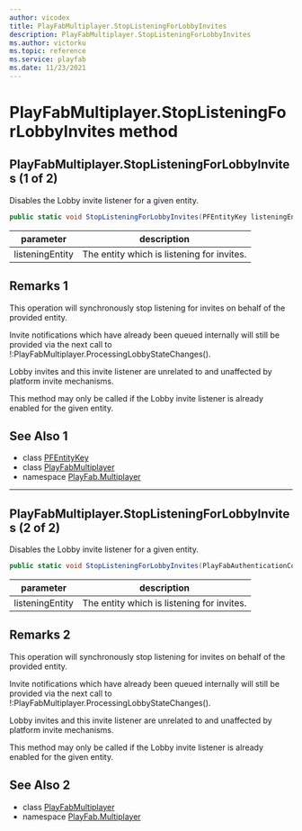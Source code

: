 ```yaml
---
author: vicodex
title: PlayFabMultiplayer.StopListeningForLobbyInvites
description: PlayFabMultiplayer.StopListeningForLobbyInvites
ms.author: victorku
ms.topic: reference
ms.service: playfab
ms.date: 11/23/2021
---
```


# PlayFabMultiplayer.StopListeningForLobbyInvites method
## PlayFabMultiplayer.StopListeningForLobbyInvites (1 of 2)

Disables the Lobby invite listener for a given entity.

```csharp
public static void StopListeningForLobbyInvites(PFEntityKey listeningEntity)
```

| parameter | description |
| --- | --- |
| listeningEntity | The entity which is listening for invites. |

## Remarks 1

This operation will synchronously stop listening for invites on behalf of the provided entity.

Invite notifications which have already been queued internally will still be provided via the next call to !:PlayFabMultiplayer.ProcessingLobbyStateChanges().

Lobby invites and this invite listener are unrelated to and unaffected by platform invite mechanisms.

This method may only be called if the Lobby invite listener is already enabled for the given entity.

## See Also 1

* class [PFEntityKey](../PFEntityKey.md)
* class [PlayFabMultiplayer](../PlayFabMultiplayer.md)
* namespace [PlayFab.Multiplayer](../../PlayFabMultiplayerSDK.md)

---

## PlayFabMultiplayer.StopListeningForLobbyInvites (2 of 2)

Disables the Lobby invite listener for a given entity.

```csharp
public static void StopListeningForLobbyInvites(PlayFabAuthenticationContext listeningEntity)
```

| parameter | description |
| --- | --- |
| listeningEntity | The entity which is listening for invites. |

## Remarks 2

This operation will synchronously stop listening for invites on behalf of the provided entity.

Invite notifications which have already been queued internally will still be provided via the next call to !:PlayFabMultiplayer.ProcessingLobbyStateChanges().

Lobby invites and this invite listener are unrelated to and unaffected by platform invite mechanisms.

This method may only be called if the Lobby invite listener is already enabled for the given entity.

## See Also 2

* class [PlayFabMultiplayer](../PlayFabMultiplayer.md)
* namespace [PlayFab.Multiplayer](../../PlayFabMultiplayerSDK.md)
